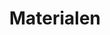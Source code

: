 ---
title: "Materialen"
header_title: "Materialien"
bg_image: images/background/page-title-material.jpg
description : "Materialien. Sachen zum Herunterladen."

intro:
  enable : true
  subtitle : Downloads
  title : "Sachen zum Herunterladen"
  content : "<p>Hier findet Ihr eine Leseprobe aus dem Buch, Beispielinhalte und Vorlagen zum Herunterladen. Weiterhin nützliche Informationen rund um das Buch, Links und Literaturtipps.</p><p>Ihr vermisst etwas? Nehmt gerne Kontakt mit mir auf -- ich ergänze den Bereich hier gern.<p>"
  image : images/material/netzwerk_300x300.jpg
---